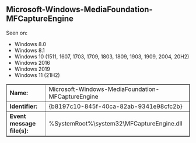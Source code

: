 ## Microsoft-Windows-MediaFoundation-MFCaptureEngine

Seen on:
* Windows 8.0
* Windows 8.1
* Windows 10 (1511, 1607, 1703, 1709, 1803, 1809, 1903, 1909, 2004, 20H2)
* Windows 2016
* Windows 2019
* Windows 11 (21H2)

<table border="1" class="docutils">
  <tbody>
    <tr>
      <td><b>Name:</b></td>
      <td>Microsoft-Windows-MediaFoundation-MFCaptureEngine</td>
    </tr>
    <tr>
      <td><b>Identifier:</b></td>
      <td>{b8197c10-845f-40ca-82ab-9341e98cfc2b}</td>
    </tr>
    <tr>
      <td><b>Event message file(s):</b></td>
      <td>%SystemRoot%\system32\MFCaptureEngine.dll</td>
    </tr>
  </tbody>
</table>

&nbsp;

